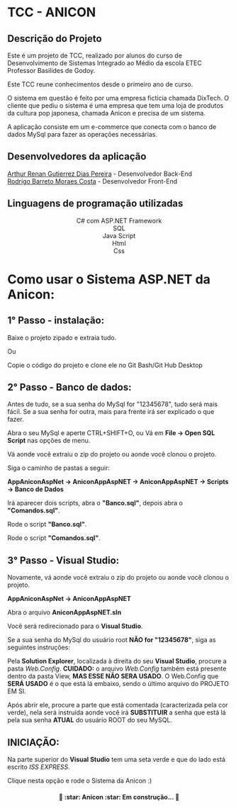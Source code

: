 # TCC - ANICON

## Descrição do Projeto
<p>Este é um projeto de TCC, realizado por alunos do curso de Desenvolvimento de Sistemas Integrado ao Médio da escola ETEC Professor Basilides de Godoy.</p>
<p>Este TCC reune conhecimentos desde o primeiro ano de curso.</p>
<p >O sistema em questão é feito por uma empresa fictícia chamada DixTech. O cliente que pediu o sistema é uma empresa que tem uma loja de produtos da cultura pop japonesa, chamada Anicon e precisa de um sistema.</p>
<p>A aplicação consiste em um e-commerce que conecta com o banco de dados MySql para fazer as operações necessárias.</p>

## Desenvolvedores da aplicação

<a href="https://github.com/arthurrenan00">Arthur Renan Gutierrez Dias Pereira</a> - Desenvolvedor Back-End <br>
<a href="https://github.com/rodrigobmc">Rodrigo Barreto Moraes Costa</a> - Desenvolvedor Front-End

## Linguagens de programação utilizadas

<center>
C# com ASP.NET Framework <br>
SQL <br>
Java Script <br>
Html <br>
Css <br>
</center>

# Como usar o Sistema ASP.NET da Anicon:

## 1° Passo - instalação:

Baixe o projeto zipado e extraia tudo.

Ou

Copie o código do projeto e clone ele no Git Bash/Git Hub Desktop


## 2° Passo - Banco de dados:

Antes de tudo, se a sua senha do MySql for "12345678", tudo será mais fácil.
Se a sua senha for outra, mais para frente irá ser explicado o que fazer.

Abra o seu MySql e aperte CTRL+SHIFT+O, ou Vá em <b>File -> Open SQL Script</b> nas opções de menu.

Vá aonde você extraiu o zip do projeto ou aonde você clonou o projeto.

Siga o caminho de pastas a seguir:


<b>AppAniconAspNet -> AniconAppAspNET -> AniconAppAspNET -> Scripts -> Banco de Dados </b>

Irá aparecer dois scripts, abra o <b>"Banco.sql"</b>, depois abra o <b>"Comandos.sql"</b>.

Rode o script <b>"Banco.sql"</b>.

Rode o script <b>"Comandos.sql"</b>.


## 3° Passo - Visual Studio:

Novamente, vá aonde você extraiu o zip do projeto ou aonde você clonou o projeto.

<b>AppAniconAspNet -> AniconAppAspNET</b>

Abra o arquivo <b>AniconAppAspNET.sln</b>

Você será redirecionado para o <b>Visual Studio</b>.

Se a sua senha do MySql do usuário root <b>NÃO for "12345678"</b>, siga as seguintes instruções:

Pela <b>Solution Explorer</b>, localizada à direita do seu <b>Visual Studio</b>, procure a pasta <i>Web.Config</i>.
<B>CUIDADO:</b> o arquivo <i>Web.Config</i> também está presente dentro da pasta View, <b>MAS ESSE NÃO SERA USADO</b>.
O Web.Config que <b>SERÁ USADO</b> é o que está lá embaixo, sendo o último arquivo do PROJETO EM SI.

Após abrir ele, procure a parte que está comentada (caracterizada pela cor verde), nela será
instruída aonde você irá <b>SUBSTITUIR</b> a senha que está lá pela sua senha <b>ATUAL</b> do usuário ROOT do 
seu MySQL.


## INICIAÇÃO:

Na parte superior do <b>Visual Studio</b> tem uma seta verde e que do lado está escrito <i>ISS EXPRESS</i>.

Clique nesta opção e rode o Sistema da Anicon :)


<h4 align="center"> 
	🚧  :star: Anicon :star: Em construção...  🚧
</h4>


